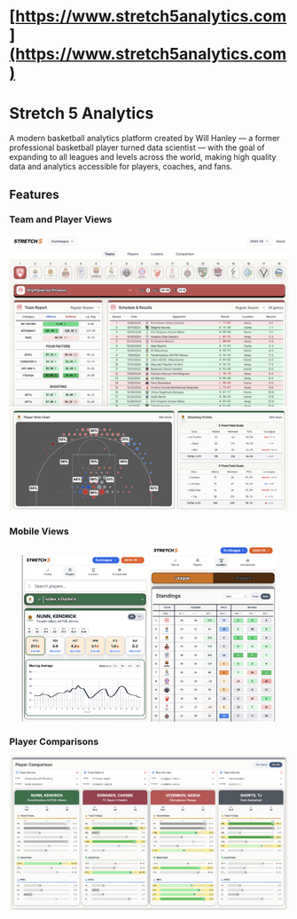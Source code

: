 # [https://www.stretch5analytics.com](https://www.stretch5analytics.com)

# Stretch 5 Analytics

A modern basketball analytics platform created by Will Hanley — a former professional basketball player turned data scientist — with the goal of expanding to all leagues and levels across the world, making high quality data and analytics accessible for players, coaches, and fans.

## Features

### Team and Player Views
![Teams Wide View](./public/TeamsWide.png)
![Player Shot Chart Wide](./public/PlayersWide.png)

### Mobile Views
<p align="center">
  <img src="./public/PlayerMobile.png" width="45%" alt="Player Mobile View">
  <img src="./public/LeagueMobile.png" width="45%" alt="League Mobile View">
</p>

### Player Comparisons
![Comparison Wide View](./public/ComparisonWide.png)
